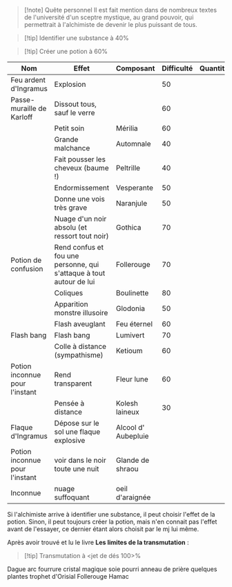 > [!note] Quête personnel
> Il est fait mention dans de nombreux textes de l'université d'un sceptre mystique, au grand pouvoir, qui permettrait à l'alchimiste de devenir le plus puissant de tous.

> [!tip] Identifier une substance à 40%

> [!tip] Créer une potion à 60%

| Nom                            | Effet                                                               | Composant           | Difficulté | Quantité |
| ------------------------------ | ------------------------------------------------------------------- | ------------------- | ---------- | -------- |
| Feu ardent d'Ingramus          | Explosion                                                           |                     | 50         |          |
| Passe-muraille de Karloff      | Dissout tous, sauf le verre                                         |                     | 60         |          |
|                                | Petit soin                                                          | Mérilia             | 60         |          |
|                                | Grande malchance                                                    | Automnale           | 40         |          |
|                                | Fait pousser les cheveux (baume !)                                  | Peltrille           | 40         |          |
|                                | Endormissement                                                      | Vesperante          | 50         |          |
|                                | Donne une vois très grave                                           | Naranjule           | 50         |          |
|                                | Nuage d'un noir absolu (et ressort tout noir)                       | Gothica             | 70         |          |
| Potion de confusion            | Rend confus et fou une personne, qui s'attaque à tout autour de lui | Follerouge          | 70         |          |
|                                | Coliques                                                            | Boulinette          | 80         |          |
|                                | Apparition monstre illusoire                                        | Glodonia            | 50         |          |
|                                | Flash aveuglant                                                     | Feu éternel         | 60         |          |
| Flash bang                     | Flash bang                                                          | Lumivert            | 70         |          |
|                                | Colle à distance (sympathisme)                                      | Ketioum             | 60         |          |
| Potion inconnue pour l'instant | Rend transparent                                                    | Fleur lune          | 60         |          |
|                                | Pensée à distance                                                   | Kolesh laineux      | 30         |          |
| Flaque d'Ingramus              | Dépose sur le sol une flaque explosive                              | Alcool d' Aubepluie |            |          |
| Potion inconnue pour l'instant | voir dans le noir toute une nuit                                    | Glande de shraou    |            |          |
| Inconnue                       | nuage suffoquant                                                    | oeil d'araignée     |            |          |
Si l'alchimiste arrive à identifier une substance, il peut choisir l'effet de la potion. Sinon, il peut toujours créer la potion, mais n'en connait pas l'effet avant de l'essayer, ce dernier étant alors choisit par le mj lui même.

Après avoir trouvé et lu le livre **Les limites de la transmutation** :

> [!tip] Transmutation à <jet de dés 100>%

Dague
arc
fourrure
cristal magique
soie pourri
anneau de prière
quelques plantes
trophet d'Orisial
Follerouge
Hamac
